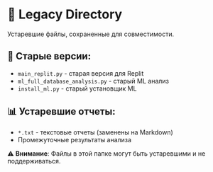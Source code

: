 # 📁 Legacy Directory

Устаревшие файлы, сохраненные для совместимости.

## 🔄 Старые версии:
- `main_replit.py` - старая версия для Replit
- `ml_full_database_analysis.py` - старый ML анализ
- `install_ml.py` - старый установщик ML

## 📊 Устаревшие отчеты:
- `*.txt` - текстовые отчеты (заменены на Markdown)
- Промежуточные результаты анализа

⚠️ **Внимание**: Файлы в этой папке могут быть устаревшими и не поддерживаться.